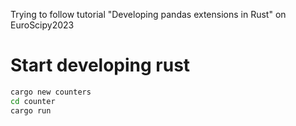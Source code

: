 Trying to follow tutorial
"Developing pandas extensions in Rust"
on EuroScipy2023

# Start developing rust

```bash
cargo new counters
cd counter
cargo run
```
